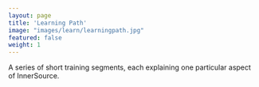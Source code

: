 ```yaml
---
layout: page
title: 'Learning Path'
image: "images/learn/learningpath.jpg"
featured: false
weight: 1
---
```

A series of short training segments, each explaining one particular aspect of InnerSource.
